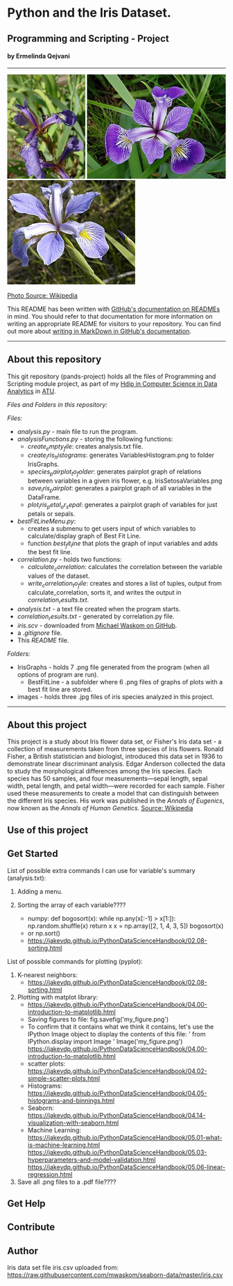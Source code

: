 # Python and the Iris Dataset.

## Programming and Scripting - Project

#### by Ermelinda Qejvani

***
![Iris Setosa](/images/Iris_setosa.jpg)  ![Iris Versicolor](/images/Iris_versicolor.jpg)   ![Iris Virginica](/images/Iris_virginica.jpg)

[Photo Source: Wikipedia](https://commons.wikimedia.org/wiki/File:Kosaciec_szczecinkowaty_Iris_setosa.jpg)

This README has been written with [GitHub's documentation on READMEs](https://docs.github.com/en/repositories/managing-your-repositorys-settings-and-features/customizing-your-repository/about-readmes) in mind.
You should refer to that documentation for more information on writing an appropriate README for visitors to your repository.
You can find out more about [writing in MarkDown in GitHub's documentation](https://docs.github.com/en/get-started/writing-on-github/getting-started-with-writing-and-formatting-on-github/basic-writing-and-formatting-syntax).

***
## About this repository

This git repository (pands-project) holds all the files of Programming and Scripting module project, as part of my [Hdip in Computer Science in Data Analytics](https://www.gmit.ie/higher-diploma-in-science-in-computing-in-data-analytics#:~:text=You%20are%20a%20Level%208,topics%20in%20your%20original%20degree.) in [ATU](https://www.gmit.ie/).

_Files and Folders in this repository:_

_Files:_

- *analysis.py* - main file to run the program.
- $analysisFunctions.py$ - storing the following functions:
    - $create_empty_file$: creates analysis.txt file.
    - $create_iris_histograms$: generates VariablesHistogram.png to folder IrisGraphs.
    - $species_pairplot_to_folder$: generates pairplot graph of relations between variables in a given iris flower, e.g. IrisSetosaVariables.png
    - $save_iris_pairplot$: generates a pairplot graph of all variables in the DataFrame.
    - $plot_iris_petal_or_sepal$: generates a pairplot graph of variables for just petals or sepals.
- $bestFitLineMenu.py$:
    - creates a submenu to get users input of which variables to calculate/display graph of Best Fit Line.
    - function $best_fit_line$ that plots the graph of input variables and adds the best fit line.
- $correlation.py$ - holds two functions:
    - $calculate_correlation$: calculates the correlation between the variable values of the dataset.
    - $write_correlation_to_file$: creates and stores a list of tuples, output from calculate_correlation, sorts it, and writes the output in $correlation_results.txt$.
- $analysis.txt$ - a text file created when the program starts.
- $correlation_results.txt$ - generated by correlation.py file.
- $iris.scv$ - downloaded from [Michael Waskom on GitHub](https://raw.githubusercontent.com/mwaskom/seaborn-data/master/iris.csv).
- a $.gitignore$ file.
- This $README$ file.

_Folders:_

- IrisGraphs - holds 7 .png file generated from the program (when all options of program are run).
    - BestFitLine - a subfolder where 6 .png files of graphs of plots with a best fit line are stored.
- images - holds three .jpg files of iris species analyzed in this project.

***
## About this project

This project is a study about Iris flower data set, or Fisher's Iris data set - a collection of measurements taken from three species of Iris flowers. Ronald Fisher, a British statistician and biologist, introduced this data set in 1936 to demonstrate linear discriminant analysis. Edgar Anderson collected the data to study the morphological differences among the Iris species. Each species has 50 samples, and four measurements—sepal length, sepal width, petal length, and petal width—were recorded for each sample. Fisher used these measurements to create a model that can distinguish between the different Iris species. His work was published in the _Annals of Eugenics_, now known as the _Annals of Human Genetics_. [Source: Wikipedia](https://en.wikipedia.org/wiki/Iris_flower_data_set)


## Use of this project



## Get Started

List of possible extra commands I can use for variable's summary (analysis.txt):
1. Adding a menu.

2. Sorting the array of each variable????
    - numpy:
    def bogosort(x):
    while np.any(x[:-1] > x[1:]):
        np.random.shuffle(x)
    return x
    x = np.array([2, 1, 4, 3, 5])
    bogosort(x)
    - or np.sort()
    - https://jakevdp.github.io/PythonDataScienceHandbook/02.08-sorting.html

List of possible commands for plotting (pyplot):

1. K-nearest neighbors:
     - https://jakevdp.github.io/PythonDataScienceHandbook/02.08-sorting.html
2. Plotting with matplot library:
    - https://jakevdp.github.io/PythonDataScienceHandbook/04.00-introduction-to-matplotlib.html
    - Saving figures to file:
    fig.savefig('my_figure.png')
    - To confirm that it contains what we think it contains, let's use the IPython Image object to display the contents of this file:
    ' from IPython.display import Image
    ' Image('my_figure.png')
    https://jakevdp.github.io/PythonDataScienceHandbook/04.00-introduction-to-matplotlib.html
    - scatter plots:
    https://jakevdp.github.io/PythonDataScienceHandbook/04.02-simple-scatter-plots.html
    - Histograms:
    https://jakevdp.github.io/PythonDataScienceHandbook/04.05-histograms-and-binnings.html
    - Seaborn:
    https://jakevdp.github.io/PythonDataScienceHandbook/04.14-visualization-with-seaborn.html
    - Machine Learning:
    https://jakevdp.github.io/PythonDataScienceHandbook/05.01-what-is-machine-learning.html
    https://jakevdp.github.io/PythonDataScienceHandbook/05.03-hyperparameters-and-model-validation.html
    https://jakevdp.github.io/PythonDataScienceHandbook/05.06-linear-regression.html
3. Save all .png files to a .pdf file????

## Get Help



## Contribute



## Author


Iris data set file iris.csv uploaded from:
https://raw.githubusercontent.com/mwaskom/seaborn-data/master/iris.csv

